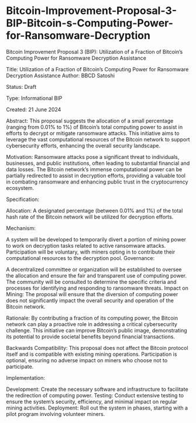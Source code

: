 # Bitcoin-Improvement-Proposal-3-BIP-Bitcoin-s-Computing-Power-for-Ransomware-Decryption
Bitcoin Improvement Proposal 3 (BIP): Utilization of a Fraction of Bitcoin’s Computing Power for Ransomware Decryption Assistance

Title: Utilization of a Fraction of Bitcoin’s Computing Power for Ransomware Decryption Assistance
Author: BBCD Satoshi

Status: Draft

Type: Informational BIP

Created: 21 June 2024

Abstract: This proposal suggests the allocation of a small percentage (ranging from 0.01% to 1%) of Bitcoin’s total computing power to assist in efforts to decrypt or mitigate ransomware attacks. This initiative aims to leverage the vast computational resources of the Bitcoin network to support cybersecurity efforts, enhancing the overall security landscape.

Motivation: Ransomware attacks pose a significant threat to individuals, businesses, and public institutions, often leading to substantial financial and data losses. The Bitcoin network’s immense computational power can be partially redirected to assist in decryption efforts, providing a valuable tool in combating ransomware and enhancing public trust in the cryptocurrency ecosystem.

Specification:

Allocation: A designated percentage (between 0.01% and 1%) of the total hash rate of the Bitcoin network will be utilized for decryption efforts.

Mechanism:

A system will be developed to temporarily divert a portion of mining power to work on decryption tasks related to active ransomware attacks.
Participation will be voluntary, with miners opting in to contribute their computational resources to the decryption pool.
Governance:

A decentralized committee or organization will be established to oversee the allocation and ensure the fair and transparent use of computing power.
The community will be consulted to determine the specific criteria and processes for identifying and responding to ransomware threats.
Impact on Mining: The proposal will ensure that the diversion of computing power does not significantly impact the overall security and operation of the Bitcoin network.

Rationale: By contributing a fraction of its computing power, the Bitcoin network can play a proactive role in addressing a critical cybersecurity challenge. This initiative can improve Bitcoin’s public image, demonstrating its potential to provide societal benefits beyond financial transactions.

Backwards Compatibility: This proposal does not affect the Bitcoin protocol itself and is compatible with existing mining operations. Participation is optional, ensuring no adverse impact on miners who choose not to participate.

Implementation:

Development: Create the necessary software and infrastructure to facilitate the redirection of computing power.
Testing: Conduct extensive testing to ensure the system’s security, efficiency, and minimal impact on regular mining activities.
Deployment: Roll out the system in phases, starting with a pilot program involving volunteer miners.
